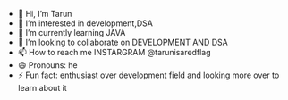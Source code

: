 - 👋 Hi, I’m Tarun 
- 👀 I’m interested in development,DSA
- 🌱 I’m currently learning JAVA
- 💞️ I’m looking to collaborate on DEVELOPMENT AND DSA 
- 📫 How to reach me INSTARGRAM @tarunisaredflag
- 😄 Pronouns: he
- ⚡ Fun fact: enthusiast over development field and looking more over to learn about it

<!---
tarun210309/tarun210309 is a ✨ special ✨ repository because its `README.md` (this file) appears on your GitHub profile.
You can click the Preview link to take a look at your changes.
--->
